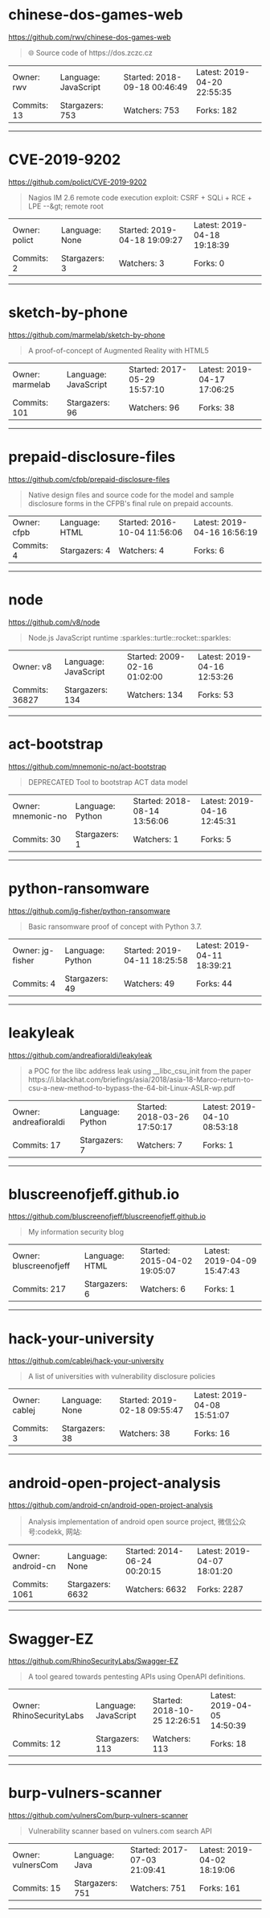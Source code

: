 # chinese-dos-games-web

https://github.com/rwv/chinese-dos-games-web
<blockquote>
🌐 Source code of https://dos.zczc.cz
</blockquote>

<table>
<tr><td>Owner: rwv</td>
    <td>Language: JavaScript</td>
    <td>Started: 2018-09-18 00:46:49</td>
    <td>Latest: 2019-04-20 22:55:35</td></tr>
<tr><td>Commits: 13</td>
    <td>Stargazers: 753</td>
    <td>Watchers: 753</td>
    <td>Forks: 182</td></tr>
</table>

---

# CVE-2019-9202

https://github.com/polict/CVE-2019-9202
<blockquote>
Nagios IM 2.6 remote code execution exploit: CSRF + SQLi + RCE + LPE --&amp;gt; remote root
</blockquote>

<table>
<tr><td>Owner: polict</td>
    <td>Language: None</td>
    <td>Started: 2019-04-18 19:09:27</td>
    <td>Latest: 2019-04-18 19:18:39</td></tr>
<tr><td>Commits: 2</td>
    <td>Stargazers: 3</td>
    <td>Watchers: 3</td>
    <td>Forks: 0</td></tr>
</table>

---

# sketch-by-phone

https://github.com/marmelab/sketch-by-phone
<blockquote>
A proof-of-concept of Augmented Reality with HTML5
</blockquote>

<table>
<tr><td>Owner: marmelab</td>
    <td>Language: JavaScript</td>
    <td>Started: 2017-05-29 15:57:10</td>
    <td>Latest: 2019-04-17 17:06:25</td></tr>
<tr><td>Commits: 101</td>
    <td>Stargazers: 96</td>
    <td>Watchers: 96</td>
    <td>Forks: 38</td></tr>
</table>

---

# prepaid-disclosure-files

https://github.com/cfpb/prepaid-disclosure-files
<blockquote>
Native design files and source code for the model and sample disclosure forms in the CFPB's final rule on prepaid accounts.
</blockquote>

<table>
<tr><td>Owner: cfpb</td>
    <td>Language: HTML</td>
    <td>Started: 2016-10-04 11:56:06</td>
    <td>Latest: 2019-04-16 16:56:19</td></tr>
<tr><td>Commits: 4</td>
    <td>Stargazers: 4</td>
    <td>Watchers: 4</td>
    <td>Forks: 6</td></tr>
</table>

---

# node

https://github.com/v8/node
<blockquote>
Node.js JavaScript runtime :sparkles::turtle::rocket::sparkles:
</blockquote>

<table>
<tr><td>Owner: v8</td>
    <td>Language: JavaScript</td>
    <td>Started: 2009-02-16 01:02:00</td>
    <td>Latest: 2019-04-16 12:53:26</td></tr>
<tr><td>Commits: 36827</td>
    <td>Stargazers: 134</td>
    <td>Watchers: 134</td>
    <td>Forks: 53</td></tr>
</table>

---

# act-bootstrap

https://github.com/mnemonic-no/act-bootstrap
<blockquote>
DEPRECATED Tool to bootstrap ACT data model
</blockquote>

<table>
<tr><td>Owner: mnemonic-no</td>
    <td>Language: Python</td>
    <td>Started: 2018-08-14 13:56:06</td>
    <td>Latest: 2019-04-16 12:45:31</td></tr>
<tr><td>Commits: 30</td>
    <td>Stargazers: 1</td>
    <td>Watchers: 1</td>
    <td>Forks: 5</td></tr>
</table>

---

# python-ransomware

https://github.com/jg-fisher/python-ransomware
<blockquote>
Basic ransomware proof of concept with Python 3.7.
</blockquote>

<table>
<tr><td>Owner: jg-fisher</td>
    <td>Language: Python</td>
    <td>Started: 2019-04-11 18:25:58</td>
    <td>Latest: 2019-04-11 18:39:21</td></tr>
<tr><td>Commits: 4</td>
    <td>Stargazers: 49</td>
    <td>Watchers: 49</td>
    <td>Forks: 44</td></tr>
</table>

---

# leakyleak

https://github.com/andreafioraldi/leakyleak
<blockquote>
a POC for the libc address leak using __libc_csu_init from the paper https://i.blackhat.com/briefings/asia/2018/asia-18-Marco-return-to-csu-a-new-method-to-bypass-the-64-bit-Linux-ASLR-wp.pdf
</blockquote>

<table>
<tr><td>Owner: andreafioraldi</td>
    <td>Language: Python</td>
    <td>Started: 2018-03-26 17:50:17</td>
    <td>Latest: 2019-04-10 08:53:18</td></tr>
<tr><td>Commits: 17</td>
    <td>Stargazers: 7</td>
    <td>Watchers: 7</td>
    <td>Forks: 1</td></tr>
</table>

---

# bluscreenofjeff.github.io

https://github.com/bluscreenofjeff/bluscreenofjeff.github.io
<blockquote>
My information security blog
</blockquote>

<table>
<tr><td>Owner: bluscreenofjeff</td>
    <td>Language: HTML</td>
    <td>Started: 2015-04-02 19:05:07</td>
    <td>Latest: 2019-04-09 15:47:43</td></tr>
<tr><td>Commits: 217</td>
    <td>Stargazers: 6</td>
    <td>Watchers: 6</td>
    <td>Forks: 1</td></tr>
</table>

---

# hack-your-university

https://github.com/cablej/hack-your-university
<blockquote>
A list of universities with vulnerability disclosure policies
</blockquote>

<table>
<tr><td>Owner: cablej</td>
    <td>Language: None</td>
    <td>Started: 2019-02-18 09:55:47</td>
    <td>Latest: 2019-04-08 15:51:07</td></tr>
<tr><td>Commits: 3</td>
    <td>Stargazers: 38</td>
    <td>Watchers: 38</td>
    <td>Forks: 16</td></tr>
</table>

---

# android-open-project-analysis

https://github.com/android-cn/android-open-project-analysis
<blockquote>
Analysis implementation of android open source project, 微信公众号:codekk, 网站:
</blockquote>

<table>
<tr><td>Owner: android-cn</td>
    <td>Language: None</td>
    <td>Started: 2014-06-24 00:20:15</td>
    <td>Latest: 2019-04-07 18:01:20</td></tr>
<tr><td>Commits: 1061</td>
    <td>Stargazers: 6632</td>
    <td>Watchers: 6632</td>
    <td>Forks: 2287</td></tr>
</table>

---

# Swagger-EZ

https://github.com/RhinoSecurityLabs/Swagger-EZ
<blockquote>
A tool geared towards pentesting APIs using OpenAPI definitions.
</blockquote>

<table>
<tr><td>Owner: RhinoSecurityLabs</td>
    <td>Language: JavaScript</td>
    <td>Started: 2018-10-25 12:26:51</td>
    <td>Latest: 2019-04-05 14:50:39</td></tr>
<tr><td>Commits: 12</td>
    <td>Stargazers: 113</td>
    <td>Watchers: 113</td>
    <td>Forks: 18</td></tr>
</table>

---

# burp-vulners-scanner

https://github.com/vulnersCom/burp-vulners-scanner
<blockquote>
Vulnerability scanner based on vulners.com search API
</blockquote>

<table>
<tr><td>Owner: vulnersCom</td>
    <td>Language: Java</td>
    <td>Started: 2017-07-03 21:09:41</td>
    <td>Latest: 2019-04-02 18:19:06</td></tr>
<tr><td>Commits: 15</td>
    <td>Stargazers: 751</td>
    <td>Watchers: 751</td>
    <td>Forks: 161</td></tr>
</table>

---

